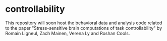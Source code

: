 # controllability

This repository will soon host the behavioral data and analysis code related to the paper "Stress-sensitive brain computations of task controllability" by Romain Ligneul, Zach Mainen, Verena Ly and Roshan Cools.
